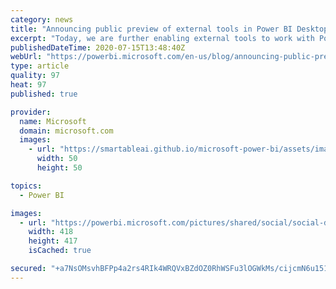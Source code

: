 ```yaml
---
category: news
title: "Announcing public preview of external tools in Power BI Desktop"
excerpt: "Today, we are further enabling external tools to work with Power BI datasets, this time from within the Power BI Desktop authoring experience. We are excited to announce the public preview of external tool support in Power BI Desktop."
publishedDateTime: 2020-07-15T13:48:40Z
webUrl: "https://powerbi.microsoft.com/en-us/blog/announcing-public-preview-of-external-tools-in-power-bi-desktop/"
type: article
quality: 97
heat: 97
published: true

provider:
  name: Microsoft
  domain: microsoft.com
  images:
    - url: "https://smartableai.github.io/microsoft-power-bi/assets/images/organizations/microsoft.com-50x50.jpg"
      width: 50
      height: 50

topics:
  - Power BI

images:
  - url: "https://powerbi.microsoft.com/pictures/shared/social/social-default-image.png"
    width: 418
    height: 417
    isCached: true

secured: "+a7NsOMsvhBFPp4a2rs4RIk4WRQVxBZdOZ0RhWSFu3lOGWkMs/cijcmN6u151JPiTjTfJDwXu/vYvAsOjRptoJ2nv/9xGQRtkue9XbPrdFa2BW/DpcVGPU3+n8iVo5ngVgbdksHpS2qNPO4ngFz7SOhXHv1L5RYmapJ7O8ae7ct4q2t6ElG4u19lUukVAJ4nw+i+njFHSGzUY1bV/jDXcfdzBhlNNpL2O/aA7w97Oy0CZwPzozsSR96O2E6w9EkYgucNnRi9DqCwELj5Jh7ErcyB7Mp4VdN89dub1+M9rj0v0l9ouir7SvahgXZfngVBwcifR3w1VYagzekU2goTVQ==;t/aj9q4ZKvifNJLH+xQdjQ=="
---
```


